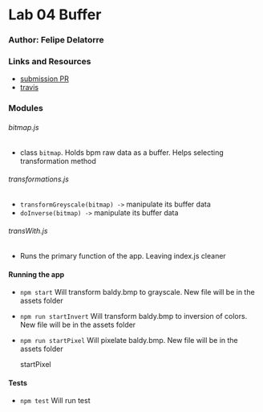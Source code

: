 # Lab 04 Buffer

### Author: Felipe Delatorre

### Links and Resources
* [submission PR](http://xyz.com)
* [travis](http://xyz.com)

### Modules

###### bitmap.js
* class `bitmap`. Holds bpm raw data as a buffer. Helps selecting transformation method

###### transformations.js
*  `transformGreyscale(bitmap) ->` manipulate its buffer data
*  `doInverse(bitmap) ->` manipulate its buffer data

###### transWith.js
* Runs the primary function of the app. Leaving index.js cleaner

#### Running the app
* `npm start` Will transform baldy.bmp to grayscale. New file will be in the assets folder
* `npm run startInvert` Will transform baldy.bmp to inversion of colors. New file will be in the assets folder
* `npm run startPixel` Will pixelate baldy.bmp. New file will be in the assets folder

  startPixel
#### Tests
* `npm test` Will run test